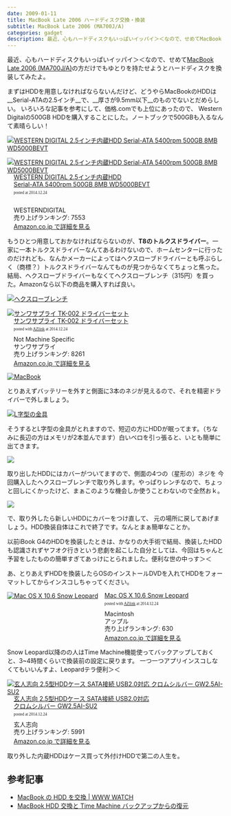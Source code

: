 ```yaml
---
date: 2009-01-11
title: MacBook Late 2006 ハードディスク交換・換装
subtitle: MacBook Late 2006 (MA700J/A)
categories: gadget
description: 最近、心もハードディスクもいっぱいイッパイ＞＜なので、せめてMacBook Late 2006 (MA700J/A)の方だけでもゆとりを持たせようとハードディスクを換装してみたよ。
---
```


最近、心もハードディスクもいっぱいイッパイ＞＜なので、せめて[MacBook Late 2006 (MA700J/A)](http://kakaku.com/item/00209015296/spec/)の方だけでもゆとりを持たせようとハードディスクを換装してみたよ。

まずはHDDを用意しなければならないんだけど、どうやらMacBookのHDDは__Serial-ATAの2.5インチ__で、__厚さが9.5mm以下__のものでないとだめらしい。 いろいろな記事を参考にして、価格.comでも上位にあったので、 Western Digitalの500GB HDDを購入することにした。ノートブックで500GBも入るなんて素晴らしい！

[![WESTERN DIGITAL 2.5インチ内蔵HDD Serial-ATA 5400rpm 500GB 8MB WD5000BEVT](/mol/images/2009/01-11-01.jpg)](https://www.flickr.com/photos/t32k/3186741493/sizes/o/)

<div class="azlink-box" style="margin-bottom:0px"><div class="azlink-image" style="float:left"><a href="http://www.amazon.co.jp/exec/obidos/ASIN/B001JSSDGU/warikiru-22/ref=nosim/" name="azlinklink" target="_blank"><img src="http://ecx.images-amazon.com/images/I/51cIDm-g0mL._SL160_.jpg" alt="WESTERN DIGITAL 2.5インチ内蔵HDD Serial-ATA 5400rpm 500GB 8MB WD5000BEVT" style="border:none" /></a></div><div class="azlink-info" style="float:left;margin-left:15px;line-height:120%"><div class="azlink-name" style="margin-bottom:10px;line-height:120%"><a href="http://www.amazon.co.jp/exec/obidos/ASIN/B001JSSDGU/warikiru-22/ref=nosim/" name="azlinklink" target="_blank">WESTERN DIGITAL 2.5インチ内蔵HDD<br>Serial-ATA 5400rpm 500GB 8MB WD5000BEVT</a><div class="azlink-powered-date" style="font-size:7pt;margin-top:5px;font-family:verdana;line-height:120%">posted at 2014.12.24</div></div><div class="azlink-detail"><br />WESTERNDIGITAL<br />売り上げランキング: 7553<br /></div><div class="azlink-link" style="margin-top:5px"><a href="http://www.amazon.co.jp/exec/obidos/ASIN/B001JSSDGU/warikiru-22/ref=nosim/" target="_blank">Amazon.co.jp で詳細を見る</a></div></div><div class="azlink-footer" style="clear:left"></div></div>

もうひとつ用意しておかなければならないのが、__T8のトルクスドライバー__。一家に一本トルクスドライバーなんてあるわけないので、ホームセンターに行ったのだけれども、なんかメーカーによってはヘクスローブドライバーとも呼ぶらしく（商標？）トルクスドライバーなんてものが見つからなくてちょっと焦った。 結局、ヘクスローブドライバーもなくてヘクスローブレンチ（315円）を買った。Amazonなら以下の商品を購入すれば良い。

[![ヘクスローブレンチ](/mol/images/2009/01-11-02.jpg)](https://www.flickr.com/photos/t32k/3186741197/sizes/o/)

<div class="azlink-box" style="margin-bottom:0px"><div class="azlink-image" style="float:left"><a href="http://www.amazon.co.jp/exec/obidos/ASIN/B00008BB14/warikiru-22/ref=nosim/" name="azlinklink" target="_blank"><img src="http://ecx.images-amazon.com/images/I/21lazgYOL6L._SL160_.jpg" alt="サンワサプライ TK-002 ドライバーセット" style="border:none" /></a></div><div class="azlink-info" style="float:left;margin-left:15px;line-height:120%"><div class="azlink-name" style="margin-bottom:10px;line-height:120%"><a href="http://www.amazon.co.jp/exec/obidos/ASIN/B00008BB14/warikiru-22/ref=nosim/" name="azlinklink" target="_blank">サンワサプライ TK-002 ドライバーセット</a><div class="azlink-powered-date" style="font-size:7pt;margin-top:5px;font-family:verdana;line-height:120%">posted with <a href="http://sakuratan.biz/azlink/dp/%E3%82%B5%E3%83%B3%E3%83%AF%E3%82%B5%E3%83%97%E3%83%A9%E3%82%A4%20TK-002%20%E3%83%89%E3%83%A9%E3%82%A4%E3%83%90%E3%83%BC%E3%82%BB%E3%83%83%E3%83%88/B00008BB14/warikiru-22" target="_blank">AZlink</a>  at 2014.12.24</div></div><div class="azlink-detail">Not Machine Specific<br />サンワサプライ<br />売り上げランキング: 8261<br /></div><div class="azlink-link" style="margin-top:5px"><a href="http://www.amazon.co.jp/exec/obidos/ASIN/B00008BB14/warikiru-22/ref=nosim/" target="_blank">Amazon.co.jp で詳細を見る</a></div></div><div class="azlink-footer" style="clear:left"></div></div>

[![MacBook](/mol/images/2009/01-11-03.jpg)](https://www.flickr.com/photos/t32k/3187581102/sizes/o/)

とりあえずバッテリーを外すと側面に3本のネジが見えるので、それを精密ドライバーで外しましょう。


[![L字型の金具](/mol/images/2009/01-11-04.jpg)](https://www.flickr.com/photos/t32k/3187581328/sizes/o/)

そうするとL字型の金具がとれますので、短辺の方にHDDが眠ってます。（ちなみに長辺の方はメモリが2本並んでます）白いベロを引っ張ると、いとも簡単に出てきます。


[![](/mol/images/2009/01-11-05.jpg)](https://www.flickr.com/photos/t32k/3187581380/sizes/o/)

取り出したHDDにはカバーがついてますので、側面の4つの（星形の）ネジを 今回購入したヘクスローブレンチで取り外します。やっぱりレンチなので、ちょっと回しにくかったけど、まぁこのような機会しか使うことわないので全然おｋ。


[![](/mol/images/2009/01-11-06.jpg)](https://www.flickr.com/photos/t32k/3187581262/sizes/o/)

で、取り外したら新しいHDDにカバーをつけ直して、 元の場所に戻してあげましょう。HDD換装自体はこれで終了です。なんとまぁ簡単なことか。

以前iBook G4のHDDを換装したときは、かなりの大手術で結局、換装したHDDも認識されずヤフオク行きという悲劇を起こした自分としては、今回はちゃんと予習をしたものの簡単すぎてあっけにとられました。便利な世の中っす＞＜

あ、とりあえずHDDを換装したらOSのインストールDVDを入れてHDDをフォーマットしてからインスコしちゃってください。

<div class="azlink-box" style="margin-bottom:0px"><div class="azlink-image" style="float:left"><a href="http://www.amazon.co.jp/exec/obidos/ASIN/B002MRTR1M/warikiru-22/ref=nosim/" name="azlinklink" target="_blank"><img src="http://ecx.images-amazon.com/images/I/41HIGx2mb3L._SL160_.jpg" alt="Mac OS X 10.6 Snow Leopard" style="border:none" /></a></div><div class="azlink-info" style="float:left;margin-left:15px;line-height:120%"><div class="azlink-name" style="margin-bottom:10px;line-height:120%"><a href="http://www.amazon.co.jp/exec/obidos/ASIN/B002MRTR1M/warikiru-22/ref=nosim/" name="azlinklink" target="_blank">Mac OS X 10.6 Snow Leopard</a><div class="azlink-powered-date" style="font-size:7pt;margin-top:5px;font-family:verdana;line-height:120%">posted with <a href="http://sakuratan.biz/azlink/dp/Mac%20OS%20X%2010.6%20Snow%20Leopard/B002MRTR1M/warikiru-22" target="_blank">AZlink</a>  at 2014.12.24</div></div><div class="azlink-detail">Macintosh<br />アップル<br />売り上げランキング: 630<br /></div><div class="azlink-link" style="margin-top:5px"><a href="http://www.amazon.co.jp/exec/obidos/ASIN/B002MRTR1M/warikiru-22/ref=nosim/" target="_blank">Amazon.co.jp で詳細を見る</a></div></div><div class="azlink-footer" style="clear:left"></div></div>

Snow Leopard以降のの人はTime Machine機能使ってバックアップしておくと、3~4時間くらいで換装前の設定に戻ります。 一つ一つアプリインスコしなくてもいいんすよ、Leopardテラ便利＞＜


<div class="azlink-box" style="margin-bottom:0px"><div class="azlink-image" style="float:left"><a href="http://www.amazon.co.jp/exec/obidos/ASIN/B000P46LVS/warikiru-22/ref=nosim/" name="azlinklink" target="_blank"><img src="http://ecx.images-amazon.com/images/I/41rTBzpI0uL._SL160_.jpg" alt="玄人志向 2.5型HDDケース SATA接続 USB2.0対応 クロムシルバー GW2.5AI-SU2" style="border:none" /></a></div><div class="azlink-info" style="float:left;margin-left:15px;line-height:120%"><div class="azlink-name" style="margin-bottom:10px;line-height:120%"><a href="http://www.amazon.co.jp/exec/obidos/ASIN/B000P46LVS/warikiru-22/ref=nosim/" name="azlinklink" target="_blank">玄人志向 2.5型HDDケース SATA接続 USB2.0対応<br>クロムシルバー GW2.5AI-SU2</a><div class="azlink-powered-date" style="font-size:7pt;margin-top:5px;font-family:verdana;line-height:120%">posted at 2014.12.24</div></div><div class="azlink-detail">玄人志向<br />売り上げランキング: 5991<br /></div><div class="azlink-link" style="margin-top:5px"><a href="http://www.amazon.co.jp/exec/obidos/ASIN/B000P46LVS/warikiru-22/ref=nosim/" target="_blank">Amazon.co.jp で詳細を見る</a></div></div><div class="azlink-footer" style="clear:left"></div></div>

取り外した内蔵HDDはケース買って外付けHDDで第二の人生を。

## 参考記事

+ [MacBook の HDD を交換 | WWW WATCH](http://hyper-text.org/archives/2008/09/macbook_hdd_change.shtml)
+ [MacBook HDD 交換と Time Machine バックアップからの復元](http://www.sukechan.net/archives/76/)
